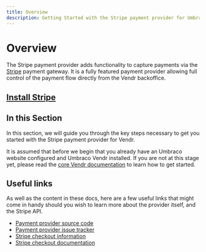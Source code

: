 ```yaml
---
title: Overview
description: Getting Started with the Stripe payment provider for Umbraco Vendr.
---
```


# Overview

The Stripe payment provider adds functionality to capture payments via the [Stripe](https://stripe.com) payment gateway. It is a fully featured payment provider allowing full control of the payment flow directly from the Vendr backoffice.

## [Install Stripe](../install-payment-providers.md)

## In this Section

In this section, we will guide you through the key steps necessary to get you started with the Stripe payment provider for Vendr.

It is assumed that before we begin that you already have an Umbraco website configured and Umbraco Vendr installed. If you are not at this stage yet, please read the [core Vendr documentation](http://localhost:5000/o/vHdmkfI8smZW50A5yIZD/s/s0xvC9Moj5Pqo3KonmTs/) to learn how to get started.

## Useful links

As well as the content in these docs, here are a few useful links that might come in handy should you wish to learn more about the provider itself, and the Stripe API.

* [Payment provider source code](https://github.com/vendrhub/vendr-payment-provider-stripe)
* [Payment provider issue tracker](https://github.com/vendrhub/vendr-payment-provider-stripe/issues)
* [Stripe checkout information](https://stripe.com/gb/payments/checkout)
* [Stripe checkout documentation](https://stripe.com/docs/payments/checkout)
